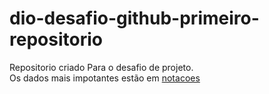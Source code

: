 # dio-desafio-github-primeiro-repositorio
Repositorio criado Para o desafio de projeto.</br>
Os dados mais impotantes estão em [notacoes](https://github.com/ismaelSS/dio-desafio-github-primeiro-repositorio/blob/main/anotacoes.md) 
